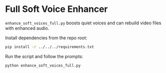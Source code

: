 # Full Soft Voice Enhancer

`enhance_soft_voices_full.py` boosts quiet voices and can rebuild video files with enhanced audio.

Install dependencies from the repo root:

```bash
pip install -r ../../../requirements.txt
```

Run the script and follow the prompts:

```bash
python enhance_soft_voices_full.py
```
